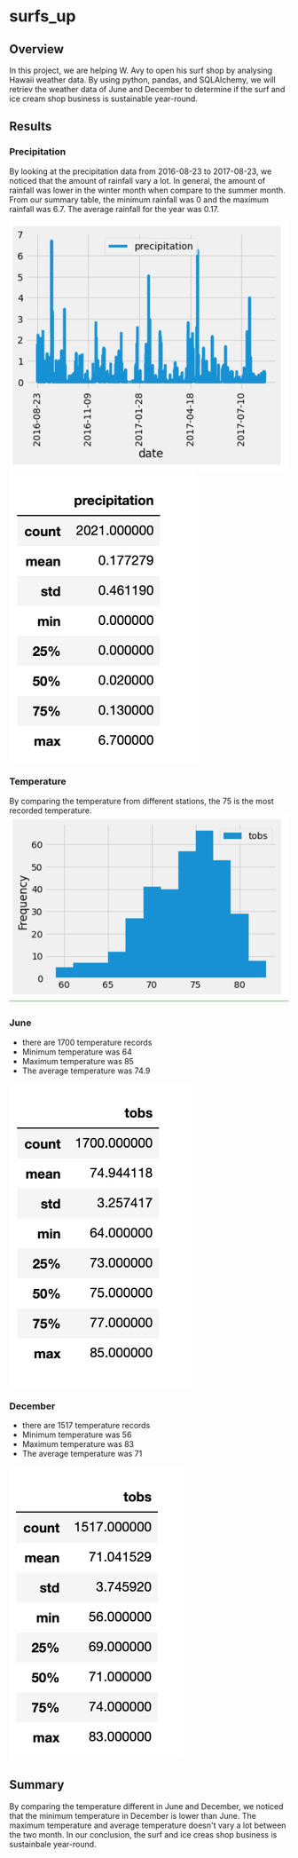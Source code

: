 # surfs_up

## Overview
In this project, we are helping W. Avy to open his surf shop by analysing Hawaii weather data. By using python, pandas, and SQLAlchemy, we will retriev the weather data of June and December to determine if the surf and ice cream shop business is sustainable year-round.

## Results
### Precipitation
By looking at the precipitation data from 2016-08-23 to 2017-08-23, we noticed that the amount of rainfall vary a lot. In general, the amount of rainfall was lower in the winter month when compare to the summer month. From our summary table, the minimum rainfall was 0 and the maximum rainfall was 6.7. The average rainfall for the year was 0.17.

![precipitationgraph](Resources/Precipitationgraph.png)
![precipitation](Resources/precipitation.png)

### Temperature
By comparing the temperature from different stations, the 75 is the most recorded temperature.
![temperature](Resources/temp.png)

### June
* there are 1700 temperature records
* Minimum temperature was 64
* Maximum temperature was 85
* The average temperature was 74.9

![June](Resources/June.png)

### December
* there are 1517 temperature records
* Minimum temperature was 56
* Maximum temperature was 83
* The average temperature was 71

![Dec](Resources/Dec.png)

## Summary
By comparing the temperature different in June and December, we noticed that the minimum temperature in December is lower than June. The maximum temperature and average temperature doesn't vary a lot between the two month. In our conclusion, the surf and ice creas shop business is sustainbale year-round.
